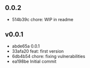 
## 0.0.2
* 514b39c chore: WIP in readme
## v0.0.1
* abde65a 0.0.1
* 33afa20 feat: first version
* 6db4b54 chore: fixing vulnerabilities
* ea198be Initial commit
